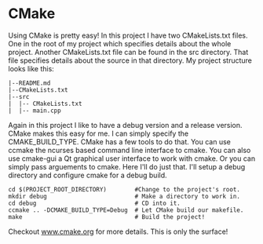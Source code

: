 CMake
=====

Using CMake is pretty easy! In this project I have two CMakeLists.txt files.
One in the root of my project which specifies details about the whole project.
Another CMakeLists.txt file can be found in the src directory. That file specifies
details about the source in that directory. My project structure looks like this:

```
|--README.md
|--CMakeLists.txt
|--src
|  |-- CMakeLists.txt
|  |-- main.cpp
```

Again in this project I like to have a debug version and a release version.
CMake makes this easy for me. I can simply specify the CMAKE_BUILD_TYPE.
CMake has a few tools to do that. You can use ccmake the ncurses based command
line interface to cmake. You can also use cmake-gui a Qt graphical user interface
to work with cmake. Or you can simply pass arguements to cmake. Here I'll do just that.
I'll setup a debug directory and configure cmake for a debug build.

```
cd $(PROJECT_ROOT_DIRECTORY)        #Change to the project's root.
mkdir debug                         # Make a directory to work in.
cd debug                            # CD into it.
ccmake .. -DCMAKE_BUILD_TYPE=Debug  # Let CMake build our makefile.
make                                # Build the project!
```

Checkout www.cmake.org for more details. This is only the surface!

